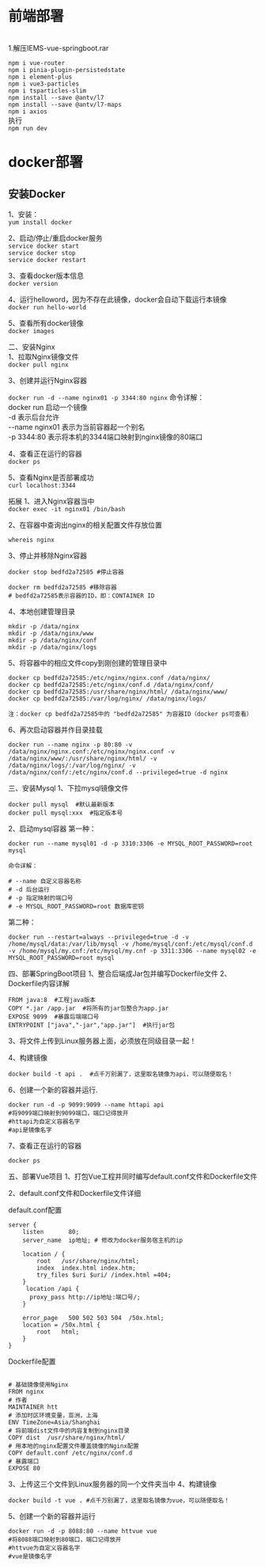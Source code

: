 
# 前端部署
<br>
1.解压IEMS-vue-springboot.rar<br>

`npm i vue-router`<br>
`npm i pinia-plugin-persistedstate`<br>
`npm i element-plus`<br>
`npm i vue3-particles`<br>
`npm i tsparticles-slim`<br>
`npm install --save @antv/l7`<br>
`npm install --save @antv/l7-maps`<br>
`npm i axios`<br>
执行<br>
`npm run dev`<br>

# docker部署
## 安装Docker

1、安装：<br>
`yum install docker`

2、启动/停止/重启docker服务<br>
`service docker start`<br>
`service docker stop`<br>
`service docker restart`<br>

3、查看docker版本信息<br>
`docker version`

4、运行helloword，因为不存在此镜像，docker会自动下载运行本镜像<br>
`docker run hello-world`

5、查看所有docker镜像<br>
`docker images`

二、安装Nginx<br>
1、拉取Nginx镜像文件<br>
`docker pull nginx`

3、创建并运行Nginx容器

`docker run -d --name nginx01 -p 3344:80 nginx`
命令详解：<br>
docker run 启动一个镜像<br>
-d 表示后台允许<br>
--name nginx01  表示为当前容器起一个别名<br>
-p 3344:80 表示将本机的3344端口映射到nginx镜像的80端口<br>

4、查看正在运行的容器<br>
`docker ps`

5、查看Nginx是否部署成功<br>
`curl localhost:3344`

拓展
1、进入Nginx容器当中<br>
`docker exec -it nginx01 /bin/bash`

2、在容器中查询出nginx的相关配置文件存放位置
```
whereis nginx
```
3、停止并移除Nginx容器

`docker stop bedfd2a72585 #停止容器`
```
docker rm bedfd2a72585 #移除容器
# bedfd2a72585表示容器的ID，即：CONTAINER ID
```
4、本地创建管理目录
```
mkdir -p /data/nginx
mkdir -p /data/nginx/www
mkdir -p /data/nginx/conf
mkdir -p /data/nginx/logs
```
5、将容器中的相应文件copy到刚创建的管理目录中
```
docker cp bedfd2a72585:/etc/nginx/nginx.conf /data/nginx/
docker cp bedfd2a72585:/etc/nginx/conf.d /data/nginx/conf/
docker cp bedfd2a72585:/usr/share/nginx/html/ /data/nginx/www/
docker cp bedfd2a72585:/var/log/nginx/ /data/nginx/logs/

注：docker cp bedfd2a72585中的 "bedfd2a72585" 为容器ID（docker ps可查看）
```
6、再次启动容器并作目录挂载
```
docker run --name nginx -p 80:80 -v /data/nginx/nginx.conf:/etc/nginx/nginx.conf -v /data/nginx/www/:/usr/share/nginx/html/ -v /data/nginx/logs/:/var/log/nginx/ -v /data/nginx/conf/:/etc/nginx/conf.d --privileged=true -d nginx
```
三、安装Mysql
1、下拉mysql镜像文件
```
docker pull mysql  #默认最新版本
docker pull mysql:xxx  #指定版本号
```
2、启动mysql容器
第一种：
```
docker run --name mysql01 -d -p 3310:3306 -e MYSQL_ROOT_PASSWORD=root mysql

命令详解：

# --name 自定义容器名称
# -d 后台运行
# -p 指定映射的端口号
# -e MYSQL_ROOT_PASSWORD=root 数据库密钥
```
第二种：
```
docker run --restart=always --privileged=true -d -v /home/mysql/data:/var/lib/mysql -v /home/mysql/conf:/etc/mysql/conf.d -v /home/mysql/my.cnf:/etc/mysql/my.cnf -p 3311:3306 --name mysql02 -e MYSQL_ROOT_PASSWORD=root mysql
```
四、部署SpringBoot项目
1、整合后端成Jar包并编写Dockerfile文件
2、Dockerfile内容详解
```
FROM java:8  #工程java版本
COPY *.jar /app.jar  #将所有的jar包整合为app.jar
EXPOSE 9099  #暴露后端端口号
ENTRYPOINT ["java","-jar","app.jar"]  #执行jar包
```
3、将文件上传到Linux服务器上面，必须放在同级目录一起！

4、构建镜像
```
docker build -t api .  #点千万别漏了，这里取名镜像为api，可以随便取名！
```
6、创建一个新的容器并运行.
```
docker run -d -p 9099:9099 --name httapi api
#将9099端口映射到9099端口，端口记得放开
#httapi为自定义容器名字
#api是镜像名字
```
7、查看正在运行的容器

```docker ps```

五、部署Vue项目
1、打包Vue工程并同时编写default.conf文件和Dockerfile文件

2、default.conf文件和Dockerfile文件详细

default.conf配置
```agsl
server {
    listen       80;
    server_name  ip地址; # 修改为docker服务宿主机的ip
 
    location / {
        root   /usr/share/nginx/html;
        index  index.html index.htm;
        try_files $uri $uri/ /index.html =404;
    }
     location /api {
      proxy_pass http://ip地址:端口号/;
    }
 
    error_page   500 502 503 504  /50x.html;
    location = /50x.html {
        root   html;
    }
}

```
Dockerfile配置
```agsl

# 基础镜像使用Nginx
FROM nginx
# 作者
MAINTAINER htt
# 添加时区环境变量，亚洲，上海
ENV TimeZone=Asia/Shanghai
# 将前端dist文件中的内容复制到nginx目录
COPY dist  /usr/share/nginx/html/
# 用本地的nginx配置文件覆盖镜像的Nginx配置
COPY default.conf /etc/nginx/conf.d
# 暴露端口
EXPOSE 80
```
3、上传这三个文件到Linux服务器的同一个文件夹当中
4、构建镜像
```
docker build -t vue . #点千万别漏了，这里取名镜像为vue，可以随便取名！
```
5、创建一个新的容器并运行
```
docker run -d -p 8088:80 --name httvue vue
#将8088端口映射到80端口，端口记得放开
#httvue为自定义容器名字
#vue是镜像名字
```